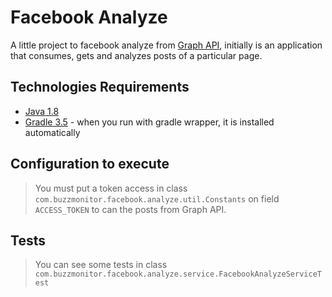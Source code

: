 # Facebook Analyze

A little project to facebook analyze from [Graph API](https://graph.facebook.com/), initially is an application that consumes, gets and analyzes posts of a particular page.

## Technologies Requirements  

* [Java 1.8](http://www.oracle.com/technetwork/java/javase/downloads/jdk8-downloads-2133151.html)
* [Gradle 3.5](https://services.gradle.org/distributions/gradle-3.5-bin.zip) - when you run with gradle wrapper, it is installed automatically

## Configuration to execute

> You must put a token access in class `com.buzzmonitor.facebook.analyze.util.Constants` on field `ACCESS_TOKEN` to can the posts from Graph API.

## Tests

> You can see some tests in class `com.buzzmonitor.facebook.analyze.service.FacebookAnalyzeServiceTest`

